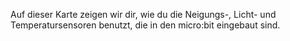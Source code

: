 Auf dieser Karte zeigen wir dir, wie du die Neigungs-, Licht- und Temperatursensoren benutzt, die in den micro:bit eingebaut sind.
